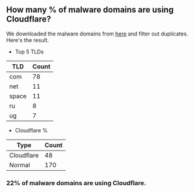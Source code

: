 ## How many % of malware domains are using Cloudflare?


We downloaded the malware domains from [here](https://urlhaus.abuse.ch) and filter out duplicates.
Here's the result.


[//]: # (start replacement)


- Top 5 TLDs

| TLD | Count |
| --- | --- |
| com | 78 |
| net | 11 |
| space | 11 |
| ru | 8 |
| ug | 7 |


- Cloudflare %

| Type | Count |
| --- | --- |
| Cloudflare | 48 |
| Normal | 170 |


### 22% of malware domains are using Cloudflare.